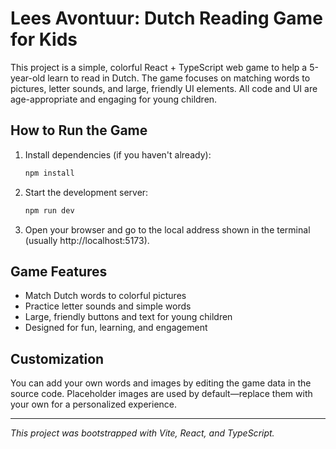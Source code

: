 # Lees Avontuur: Dutch Reading Game for Kids

This project is a simple, colorful React + TypeScript web game to help a 5-year-old learn to read in Dutch. The game focuses on matching words to pictures, letter sounds, and large, friendly UI elements. All code and UI are age-appropriate and engaging for young children.

## How to Run the Game

1. Install dependencies (if you haven't already):
   ```bash
   npm install
   ```
2. Start the development server:
   ```bash
   npm run dev
   ```
3. Open your browser and go to the local address shown in the terminal (usually http://localhost:5173).

## Game Features
- Match Dutch words to colorful pictures
- Practice letter sounds and simple words
- Large, friendly buttons and text for young children
- Designed for fun, learning, and engagement

## Customization
You can add your own words and images by editing the game data in the source code. Placeholder images are used by default—replace them with your own for a personalized experience.

---

_This project was bootstrapped with Vite, React, and TypeScript._

